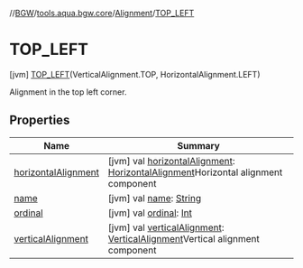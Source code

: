 //[BGW](../../../../index.md)/[tools.aqua.bgw.core](../../index.md)/[Alignment](../index.md)/[TOP_LEFT](index.md)



# TOP_LEFT  
 [jvm] [TOP_LEFT](index.md)(VerticalAlignment.TOP, HorizontalAlignment.LEFT)  


Alignment in the top left corner.

   


## Properties  
  
|  Name |  Summary | 
|---|---|
| <a name="tools.aqua.bgw.core/Alignment.TOP_LEFT/horizontalAlignment/#/PointingToDeclaration/"></a>[horizontalAlignment](horizontal-alignment.md)| <a name="tools.aqua.bgw.core/Alignment.TOP_LEFT/horizontalAlignment/#/PointingToDeclaration/"></a> [jvm] val [horizontalAlignment](horizontal-alignment.md): [HorizontalAlignment](../../-horizontal-alignment/index.md)Horizontal alignment component   <br>|
| <a name="tools.aqua.bgw.core/Alignment.TOP_LEFT/name/#/PointingToDeclaration/"></a>[name](name.md)| <a name="tools.aqua.bgw.core/Alignment.TOP_LEFT/name/#/PointingToDeclaration/"></a> [jvm] val [name](name.md): [String](https://kotlinlang.org/api/latest/jvm/stdlib/kotlin/-string/index.html)   <br>|
| <a name="tools.aqua.bgw.core/Alignment.TOP_LEFT/ordinal/#/PointingToDeclaration/"></a>[ordinal](ordinal.md)| <a name="tools.aqua.bgw.core/Alignment.TOP_LEFT/ordinal/#/PointingToDeclaration/"></a> [jvm] val [ordinal](ordinal.md): [Int](https://kotlinlang.org/api/latest/jvm/stdlib/kotlin/-int/index.html)   <br>|
| <a name="tools.aqua.bgw.core/Alignment.TOP_LEFT/verticalAlignment/#/PointingToDeclaration/"></a>[verticalAlignment](vertical-alignment.md)| <a name="tools.aqua.bgw.core/Alignment.TOP_LEFT/verticalAlignment/#/PointingToDeclaration/"></a> [jvm] val [verticalAlignment](vertical-alignment.md): [VerticalAlignment](../../-vertical-alignment/index.md)Vertical alignment component   <br>|


